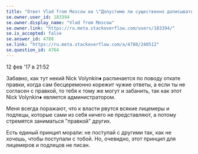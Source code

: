 ```yaml
---
title: "Ответ Vlad from Moscow на \"Допустимо ли существенно дописывать чужой ответ?\"" 
se.owner.user_id: 183394
se.owner.display_name: "Vlad from Moscow"
se.owner.link: "https://ru.meta.stackoverflow.com/users/183394/"
se.is_accepted: false
se.answer_id: 4788
se.link: "https://ru.meta.stackoverflow.com/a/4788/240512"
se.question_id: 4764
---
```


12 фев '17 в 21:52

Забавно, как тут некий Nick Volynkin♦ распинается по поводу откате правки, когда сам бесцеремонно корежит чужие ответы, а если ты не согласен с правкой, то тебя к тому же могут и забанить, так как этот Nick Volynkin♦ является администратором.

Меня всегда поражают, что к власти рвутся всякие лицемеры и подлецы, которые сами из себя ничего не представляют, а потому стремятся заниматься "правкой" других.

Есть единый принцип морали: не поступай с другими так, как не хочешь, чтобы поступали с тобой. Но, очевидно, этот принцип для лицемеров и подлецов не писан.
